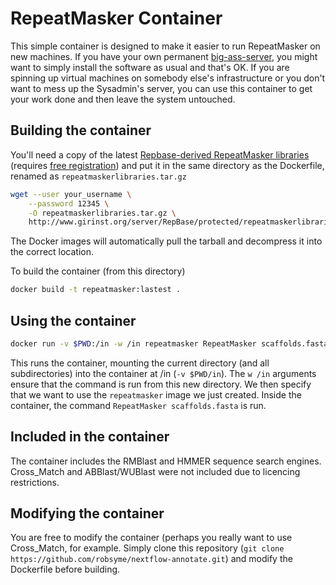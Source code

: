 # RepeatMasker Container

This simple container is designed to make it easier to run
RepeatMasker on new machines. If you have your own permanent 
[big-ass-server](http://jermdemo.blogspot.ca/2011/06/big-ass-servers-and-myths-of-clusters.html),
you might want to simply install the software as usual and that's OK.
If you are spinning up virtual machines on somebody else's
infrastructure or you don't want to mess up the Sysadmin's server, you
can use this container to get your work done and then leave the system
untouched.

## Building the container

You'll need a copy of the latest
[Repbase-derived RepeatMasker libraries](http://www.girinst.org/server/RepBase/index.php)
(requires [free registration](http://www.girinst.org/accountservices/register.php)) and put it in the same directory as the
Dockerfile, renamed as `repeatmaskerlibraries.tar.gz`

```sh
wget --user your_username \
    --password 12345 \
    -O repeatmaskerlibraries.tar.gz \
    http://www.girinst.org/server/RepBase/protected/repeatmaskerlibraries/repeatmaskerlibraries-20140131.tar.gz
```

The Docker images will automatically pull the tarball and decompress
it into the correct location.

To build the container (from this directory)

```sh
docker build -t repeatmasker:lastest .
```

## Using the container

```sh
docker run -v $PWD:/in -w /in repeatmasker RepeatMasker scaffolds.fasta
```

This runs the container, mounting the current directory (and all
subdirectories) into the container at /in (`-v $PWD/in`). The `w /in`
arguments ensure that the command is run from this new directory. We
then specify that we want to use the `repeatmasker` image we just
created. Inside the container, the command `RepeatMasker
scaffolds.fasta` is run.

## Included in the container

The container includes the RMBlast and HMMER sequence search engines.
Cross_Match and ABBlast/WUBlast were not included due to licencing restrictions.

## Modifying the container

You are free to modify the container (perhaps you really want to use
Cross_Match, for example. Simply clone this repository (`git clone
https://github.com/robsyme/nextflow-annotate.git`) and modify the
Dockerfile before building.
